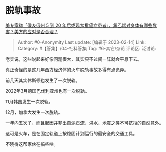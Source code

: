 # 脱轨事故
[美专家称「俄亥俄州 5 到 20 年后或现大批癌症患者」，氯乙烯对身体有哪些危害？美方的应对是否合理？](https://www.zhihu.com/question/583952458/answer/2893055706)

> Author: #0-Anonymity
> Last update: [编辑于 2023-02-14]
> Link:
> Category: #【答集】/04-社科答集
> Tag: #6-其它/杂论
> 评论区:
> 泛讨论:

老实说，这些说起来好像问题很大，其实只不过闹一阵就会平息下去。

真正奇怪的是这几年西方经济体的火车脱轨事故多得有点诡异。

前几天其实休斯顿也发生了一次脱轨。

2022年3月德国巴伐利亚州也有一次脱轨。

11月韩国发生一次脱轨。

12月，加拿大发生一次脱轨。

一年内五次了，而且起因并非出自泥石流、洪水、地震之类不可抗拒的自然意外。

这可是火车，是在固定轨道上按稳固计划运行的最安全的交通工具。

不晓得这帮家伙在搞些啥。
